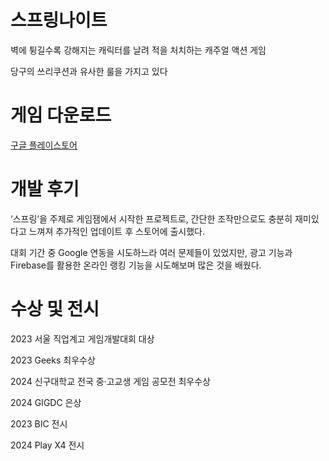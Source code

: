 # 스프링나이트
벽에 튕길수록 강해지는 캐릭터를 날려 적을 처치하는 캐주얼 액션 게임

당구의 쓰리쿠션과 유사한 룰을 가지고 있다

# 게임 다운로드
[구글 플레이스토어](https://play.google.com/store/apps/details?id=com.fresher.springknight&hl=ko)

# 개발 후기
‘스프링’을 주제로 게임잼에서 시작한 프로젝트로, 간단한 조작만으로도 충분히 재미있다고 느껴져 추가적인 업데이트 후 스토어에 출시했다.

대회 기간 중 Google 연동을 시도하느라 여러 문제들이 있었지만, 광고 기능과 Firebase를 활용한 온라인 랭킹 기능을 시도해보며 많은 것을 배웠다.

# 수상 및 전시
2023 서울 직업계고 게임개발대회 대상

2023 Geeks 최우수상

2024 신구대학교 전국 중·고교생 게임 공모전 최우수상

2024 GIGDC 은상

2023 BIC 전시

2024 Play X4 전시
